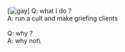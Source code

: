 [![gay](https://cdn.discordapp.com/attachments/778817478990102528/791305365467693066/Screen_Shot_2020-11-30_at_9.44.54_PM.png)]
Q: what I do ?\
A: run a cult and make griefing clients\
\
Q: why ?\
A: why not\
